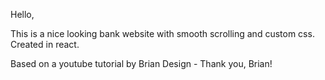 Hello,

This is a nice looking bank website with smooth scrolling and custom css.
Created in react.

Based on a youtube tutorial by Brian Design - Thank you, Brian!
